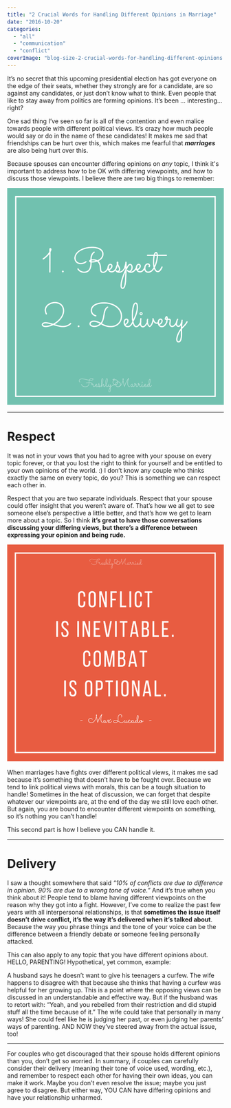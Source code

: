 ```yaml
---
title: "2 Crucial Words for Handling Different Opinions in Marriage"
date: "2016-10-20"
categories: 
  - "all"
  - "communication"
  - "conflict"
coverImage: "blog-size-2-crucial-words-for-handling-different-opinions.jpg"
---
```


It’s no secret that this upcoming presidential election has got everyone on the edge of their seats, whether they strongly are for a candidate, are so against any candidates, or just don’t know what to think. Even people that like to stay away from politics are forming opinions. It’s been … interesting… right?

One sad thing I’ve seen so far is all of the contention and even malice towards people with different political views. It’s crazy how much people would say or do in the name of these candidates! It makes me sad that friendships can be hurt over this, which makes me fearful that _**marriages**_ are also being hurt over this.

Because spouses can encounter differing opinions on _any_ topic, I think it's important to address how to be OK with differing viewpoints, and how to discuss those viewpoints. I believe there are two big things to remember:

![different political views, different political views in marriage, getting along with republicans, getting along with democrats, election 2016, presidential election views, respect in politics, respecting others' views, respecting your spouse's views, relationships with different political views, marriage advice, marriage help, conflict in marriage, contention in marriage ](/images/Copy-of-respect-and-delivery.png)

* * *

# Respect

It was not in your vows that you had to agree with your spouse on every topic forever, or that you lost the right to think for yourself and be entitled to your own opinions of the world. :) I don’t know any couple who thinks exactly the same on every topic, do you? This is something we can respect each other in.

Respect that you are two separate individuals. Respect that your spouse could offer insight that you weren’t aware of. That’s how we all get to see someone else’s perspective a little better, and that’s how we get to learn more about a topic. So I think **it’s great to have those conversations discussing your differing views, but there’s a difference between expressing your opinion and being rude.**

![max, lucado, max lucado quotes, conflict is inevitable quotes, conflict is inevitable but combat is optional, combat is optional quote, different political views, different political views in marriage, getting along with republicans, getting along with democrats, election 2016, presidential election views, respect in politics, respecting others' views, respecting your spouse's views, relationships with different political views, marriage advice, marriage help, conflict in marriage, contention in marriage ](/images/conflict-and-combat.png)

When marriages have fights over different political views, it makes me sad because it’s something that doesn’t have to be fought over. Because we tend to link political views with morals, this can be a tough situation to handle! Sometimes in the heat of discussion, we can forget that despite whatever our viewpoints are, at the end of the day we still love each other. But again, you are bound to encounter different viewpoints on something, so it’s nothing you can’t handle!

This second part is how I believe you CAN handle it.

* * *

# Delivery

I saw a thought somewhere that said _“10% of conflicts are due to difference in opinion. 90% are due to a wrong tone of voice.”_ And it’s true when you think about it! People tend to blame having different viewpoints on the reason why they got into a fight. However, I’ve come to realize the past few years with all interpersonal relationships, is that **sometimes the issue itself doesn’t drive conflict, it’s the way it’s delivered when it’s talked about**. Because the way you phrase things and the tone of your voice can be the difference between a friendly debate or someone feeling personally attacked.

This can also apply to any topic that you have different opinions about. HELLO, PARENTING! Hypothetical, yet common, example:

A husband says he doesn’t want to give his teenagers a curfew. The wife happens to disagree with that because she thinks that having a curfew was helpful for her growing up. This is a point where the opposing views can be discussed in an understandable and effective way. But if the husband was to retort with: “Yeah, and you rebelled from their restriction and did stupid stuff all the time because of it.” The wife could take that personally in many ways! She could feel like he is judging her past, or even judging her parents’ ways of parenting. AND NOW they’ve steered away from the actual issue, too!

* * *

For couples who get discouraged that their spouse holds different opinions than you, don’t get so worried. In summary, if couples can carefully consider their delivery (meaning their tone of voice used, wording, etc.), and remember to respect each other for having their own ideas, you can make it work. Maybe you don’t even resolve the issue; maybe you just agree to disagree. But either way, YOU CAN have differing opinions and have your relationship unharmed.
